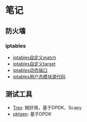 # 笔记

## 防火墙

### iptables

- [iptables自定义match](./iptables/自定义match.md)
- [iptables自定义target](./iptables/自定义target.md)
- [iptables动态端口](./iptables/iptables动态端口.md)
- [iptables用户态模块源代码](https://android.googlesource.com/platform/external/iptables/+/refs/heads/pie-dev/extensions/)

## 测试工具

- [Trex](https://trex-tgn.cisco.com/): 贼好用，基于DPDK、Scapy
- [pktgen](https://pktgen-dpdk.readthedocs.io/en/latest/): 基于DPDK
